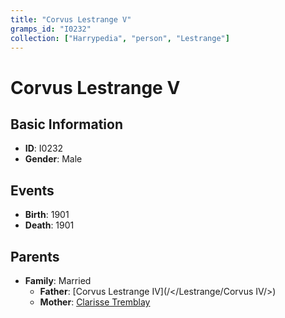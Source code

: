 ```yaml
---
title: "Corvus Lestrange V"
gramps_id: "I0232"
collection: ["Harrypedia", "person", "Lestrange"]
---
```


# Corvus Lestrange V

## Basic Information

- **ID**: I0232
- **Gender**: Male

## Events

- **Birth**: 1901
- **Death**: 1901

## Parents

- **Family**: Married
  - **Father**: [Corvus Lestrange IV](/</Lestrange/Corvus IV/>)
  - **Mother**: [Clarisse Tremblay](//Tremblay/Clarisse/)

